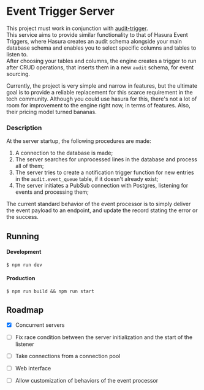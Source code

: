 # Event Trigger Server

This project must work in conjunction with [audit-trigger](https://github.com/herzog0/audit-trigger).  
This service aims to provide similar functionality to that of Hasura Event Triggers, where Hasura creates an 
audit schema alongside your main database schema and enables you to select specific columns and tables to listen to.  
After choosing your tables and columns, the engine creates a trigger to run after CRUD operations, that inserts them 
in a new `audit` schema, for event sourcing.  
  
Currently, the project is very simple and narrow in features, but the ultimate goal is to provide a reliable 
replacement for this scarce requirement in the tech community. Although you could use hasura for this, there's not 
a lot of room for improvement to the engine right now, in terms of features. Also, their pricing model turned bananas.  

### Description

At the server startup, the following procedures are made:

1) A connection to the database is made;
2) The server searches for unprocessed lines in the database and process all of them;
3) The server tries to create a notification trigger function for new entries in the `audit.event_queue` table,
   if it doesn't already exist;
4) The server initiates a PubSub connection with Postgres, listening for events and processing them;

The current standard behavior of the event processor is to simply deliver the event payload to an endpoint, 
and update the record stating the error or the success.  

## Running

#### Development

```shell
$ npm run dev
```

#### Production

```shell
$ npm run build && npm run start
```

## Roadmap

- [X] Concurrent servers
- [ ] Fix race condition between the server initialization and the start of the listener
- [ ] Take connections from a connection pool
- [ ] Web interface
- [ ] Allow customization of behaviors of the event processor

